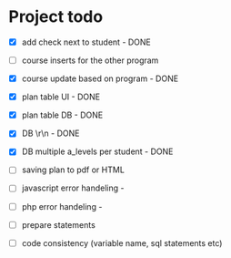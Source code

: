 Project todo
===============


- [x] add check next to student - DONE

- [ ] course inserts for the other program
- [x] course update based on program - DONE

- [x] plan table UI - DONE
- [x] plan table DB - DONE

- [x] DB \r\n - DONE 
- [x] DB multiple a_levels per student - DONE

- [ ] saving plan to pdf or HTML 


- [ ] javascript error handeling -
- [ ] php error handeling -

- [ ] prepare statements

- [ ] code consistency (variable name, sql statements etc) 